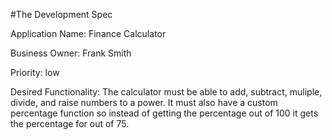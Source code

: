 
#The Development Spec

Application Name: Finance Calculator

Business Owner: Frank Smith

Priority: low

Desired Functionality: The calculator must be able to add, subtract, muliple, divide, and raise numbers to a power. It must also have a custom percentage function so instead of getting the percentage out of 100 it gets the percentage for out of 75. 
